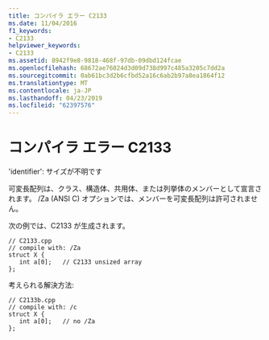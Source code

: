 ```yaml
---
title: コンパイラ エラー C2133
ms.date: 11/04/2016
f1_keywords:
- C2133
helpviewer_keywords:
- C2133
ms.assetid: 8942f9e8-9818-468f-97db-09dbd124fcae
ms.openlocfilehash: 68672ae76024d3d09d738d997c485a3205c7dd2a
ms.sourcegitcommit: 0ab61bc3d2b6cfbd52a16c6ab2b97a8ea1864f12
ms.translationtype: MT
ms.contentlocale: ja-JP
ms.lasthandoff: 04/23/2019
ms.locfileid: "62397576"
---
```

# <a name="compiler-error-c2133"></a>コンパイラ エラー C2133

'identifier': サイズが不明です

可変長配列は、クラス、構造体、共用体、または列挙体のメンバーとして宣言されます。 /Za (ANSI C) オプションでは、メンバーを可変長配列は許可されません。

次の例では、C2133 が生成されます。

```
// C2133.cpp
// compile with: /Za
struct X {
   int a[0];   // C2133 unsized array
};
```

考えられる解決方法:

```
// C2133b.cpp
// compile with: /c
struct X {
   int a[0];   // no /Za
};
```